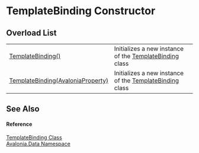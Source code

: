 # TemplateBinding Constructor


## Overload List
<table>
<tr>
<td><a href="M_Avalonia_Data_TemplateBinding__ctor">TemplateBinding()</a></td>
<td>Initializes a new instance of the <a href="T_Avalonia_Data_TemplateBinding">TemplateBinding</a> class</td>
</tr>
<tr>
<td><a href="M_Avalonia_Data_TemplateBinding__ctor_1">TemplateBinding(AvaloniaProperty)</a></td>
<td>Initializes a new instance of the <a href="T_Avalonia_Data_TemplateBinding">TemplateBinding</a> class</td>
</tr>
</table>

## See Also


#### Reference
<a href="T_Avalonia_Data_TemplateBinding">TemplateBinding Class</a>  
<a href="N_Avalonia_Data">Avalonia.Data Namespace</a>  
